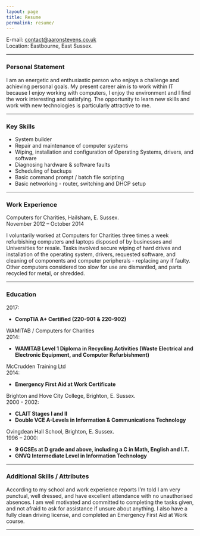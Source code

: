 ```yaml
---
layout: page
title: Resume
permalink: resume/
---
```


E-mail: <a href="&#109;&#97;&#105;&#108;&#116;&#111;&#58;&#99;&#111;&#110;&#116;&#97;&#99;&#116;&#64;&#97;&#97;&#114;&#111;&#110;&#115;&#116;&#101;&#118;&#101;&#110;&#115;&#46;&#99;&#111;&#46;&#117;&#107;?subject=Enquiry%20from%20aaronstevens.co.uk">&#99;&#111;&#110;&#116;&#97;&#99;&#116;&#64;&#97;&#97;&#114;&#111;&#110;&#115;&#116;&#101;&#118;&#101;&#110;&#115;&#46;&#99;&#111;&#46;&#117;&#107;</a>  
Location: Eastbourne, East Sussex.

---

### Personal Statement

I am an energetic and enthusiastic person who enjoys a challenge and achieving personal goals. My present career aim is to work within IT because I enjoy working with computers, I enjoy the environment and I find the work interesting and satisfying. The opportunity to learn new skills and work with new technologies is particularly attractive to me.

---

### Key Skills

*	System builder
*	Repair and maintenance of computer systems
*	Wiping, installation and configuration of Operating Systems, drivers, and software
*	Diagnosing hardware & software faults
*	Scheduling of backups
*	Basic command prompt / batch file scripting
*	Basic networking - router, switching and DHCP setup


---

### Work Experience

Computers for Charities, Hailsham, E. Sussex.  
November 2012 – October 2014

I voluntarily worked at Computers for Charities three times a week refurbishing computers and laptops disposed of by businesses and Universities for resale. Tasks involved secure wiping of hard drives and installation of the operating system, drivers, requested software, and cleaning of components and computer peripherals - replacing any if faulty. Other computers considered too slow for use are dismantled, and parts recycled for metal, or shredded.

---

### Education

2017:

* __CompTIA A+ Certified (220-901 & 220-902)__

WAMITAB / Computers for Charities  
2014:

* __WAMITAB Level 1 Diploma in Recycling Activities (Waste Electrical and Electronic Equipment, and Computer Refurbishment)__


McCrudden Training Ltd  
2014:

* __Emergency First Aid at Work Certificate__

Brighton and Hove City College, Brighton, E. Sussex.  
2000 - 2002:

* __CLAIT Stages I and II__
* __Double VCE A-Levels in Information & Communications Technology__

Ovingdean Hall School, Brighton, E. Sussex.  
1996 – 2000:

* __9 GCSEs at D grade and above, including a C in Math, English and I.T.__
* __GNVQ Intermediate Level in Information Technology__

---

### Additional Skills / Attributes

According to my school and work experience reports I’m told I am very punctual, well dressed, and have excellent attendance with no unauthorised absences. I am well motivated and committed to completing the tasks given, and not afraid to ask for assistance if unsure about anything. I also have a fully clean driving license, and completed an Emergency First Aid at Work course.

---
